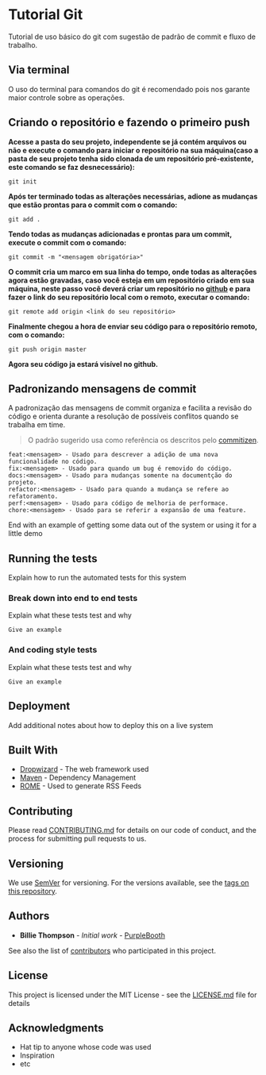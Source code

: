 # Tutorial Git

Tutorial de uso básico do git com sugestão de padrão de commit e fluxo de trabalho.

## Via terminal
O uso do terminal para comandos do git é recomendado pois nos garante maior controle sobre as operações.

## Criando o repositório e fazendo o primeiro push

**Acesse a pasta do seu projeto, independente se já contém arquivos ou não e execute o comando para iniciar o repositório na sua máquina(caso a pasta de seu projeto tenha sido clonada de um repositório pré-existente, este comando se faz desnecessário):**

```
git init
```
**Após ter terminado todas as alterações necessárias, adione as mudanças que estão prontas para o commit com o comando:**

```
git add .
```

**Tendo todas as mudanças adicionadas e prontas para um commit, execute o commit com o comando:**

```
git commit -m "<mensagem obrigatória>"
```

**O commit cria um marco em sua linha do tempo, onde todas as alterações agora estão gravadas, caso você esteja em um repositório criado em  sua máquina, neste passo você deverá criar um repositório no [github](http://github.com/) e para fazer o link do seu repositório local com o remoto, executar o comando:**

```
git remote add origin <link do seu repositório>
```
**Finalmente chegou a hora de enviar seu código para o repositório remoto, com o comando:**

```
git push origin master
```
**Agora seu código ja estará visível no github.**

## Padronizando mensagens de commit

A padronização das mensagens de commit organiza e facilita a revisão do código e orienta durante a resolução de possíveis conflitos quando se trabalha em time.

> O padrão sugerido usa como referência os descritos pelo [commitizen](https://github.com/commitizen/cz-cli).

```
feat:<mensagem> - Usado para descrever a adição de uma nova funcionalidade no código.
fix:<mensagem> - Usado para quando um bug é removido do código.
docs:<mensagem> - Usado para mudanças somente na documentção do projeto.
refactor:<mensagem> - Usado para quando a mudança se refere ao refatoramento.
perf:<mensagem> - Usado para código de melhoria de performace.
chore:<mensagem> - Usado para se referir a expansão de uma feature.
```

End with an example of getting some data out of the system or using it for a little demo

## Running the tests

Explain how to run the automated tests for this system

### Break down into end to end tests

Explain what these tests test and why

```
Give an example
```

### And coding style tests

Explain what these tests test and why

```
Give an example
```

## Deployment

Add additional notes about how to deploy this on a live system

## Built With

* [Dropwizard](http://www.dropwizard.io/1.0.2/docs/) - The web framework used
* [Maven](https://maven.apache.org/) - Dependency Management
* [ROME](https://rometools.github.io/rome/) - Used to generate RSS Feeds

## Contributing

Please read [CONTRIBUTING.md](https://gist.github.com/PurpleBooth/b24679402957c63ec426) for details on our code of conduct, and the process for submitting pull requests to us.

## Versioning

We use [SemVer](http://semver.org/) for versioning. For the versions available, see the [tags on this repository](https://github.com/your/project/tags). 

## Authors

* **Billie Thompson** - *Initial work* - [PurpleBooth](https://github.com/PurpleBooth)

See also the list of [contributors](https://github.com/your/project/contributors) who participated in this project.

## License

This project is licensed under the MIT License - see the [LICENSE.md](LICENSE.md) file for details

## Acknowledgments

* Hat tip to anyone whose code was used
* Inspiration
* etc
